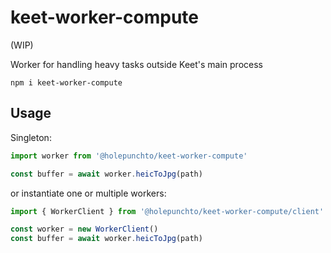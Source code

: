 # keet-worker-compute

(WIP)

Worker for handling heavy tasks outside Keet's main process

```
npm i keet-worker-compute
```

## Usage

Singleton:

```js
import worker from '@holepunchto/keet-worker-compute'

const buffer = await worker.heicToJpg(path)
```

or instantiate one or multiple workers:

```js
import { WorkerClient } from '@holepunchto/keet-worker-compute/client'

const worker = new WorkerClient()
const buffer = await worker.heicToJpg(path)
```
